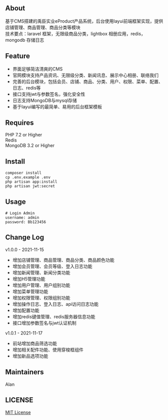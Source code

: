 ## About
基于CMS搭建的禹臣实业eProduct产品系统，后台使用layui前端框架实现，提供店铺管理、商品管理、商品分类等模块  
技术要点：laravel 框架，无限级商品分类，lightbox 相册应用，redis，mongodb 存储日志

## Feature
* 界面足够简洁清爽的CMS
* 官网模块支持产品资讯、无限级分类、新闻讯息、展示中心相册、联络我们
* 完善的后台模块，包括会员、店铺、商品、分类、用户、权限、菜单、配置、日志、redis等
* 接口支持jwt与参数签名，强化安全性
* 日志支持MongoDB与mysql存储
* 基于layui编写的最简单、易用的后台框架模板

## Requires
PHP 7.2 or Higher  
Redis  
MongoDB 3.2 or Higher

## Install
```
composer install
cp .env.example .env
php artisan app:install
php artisan jwt:secret
```

## Usage
```
# Login Admin
username: admin
password: Bb123456
```

## Change Log
v1.0.0 - 2021-11-15
* 增加店铺管理、商品管理、商品分类、商品颜色功能
* 增加会员管理、会员等级、登入日志功能
* 增加新闻管理、新闻分类功能
* 增加H5管理功能
* 增加用户管理、用户组别功能
* 增加菜单管理功能
* 增加权限管理、权限组别功能
* 增加操作日志、登入日志、api访问日志功能
* 增加配置功能
* 增加redis键值管理、redis服务器信息功能
* 接口增加参数签名与jwt认证机制

v1.0.1 - 2021-11-17
* 前站增加商品筛选功能
* 增加相关配件功能、使用穿梭框组件
* 增加新品选项功能

## Maintainers
Alan

## LICENSE
[MIT License](https://github.com/joanbabyfet/geuc/blob/master/LICENSE)

